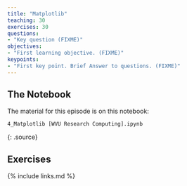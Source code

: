 ```yaml
---
title: "Matplotlib"
teaching: 30
exercises: 30
questions:
- "Key question (FIXME)"
objectives:
- "First learning objective. (FIXME)"
keypoints:
- "First key point. Brief Answer to questions. (FIXME)"
---
```


## The Notebook

The material for this episode is on this notebook:

~~~
4_Matplotlib [WVU Research Computing].ipynb
~~~
{: .source}

## Exercises

{% include links.md %}
